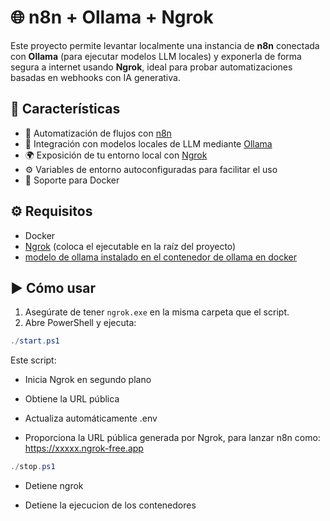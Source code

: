 # 🌐 n8n + Ollama + Ngrok

Este proyecto permite levantar localmente una instancia de **n8n** conectada con **Ollama** (para ejecutar modelos LLM locales) y exponerla de forma segura a internet usando **Ngrok**, ideal para probar automatizaciones basadas en webhooks con IA generativa.

## 🚀 Características

- 🔧 Automatización de flujos con [n8n](https://n8n.io/)
- 🤖 Integración con modelos locales de LLM mediante [Ollama](https://ollama.com/)
- 🌍 Exposición de tu entorno local con [Ngrok](https://ngrok.com/)
- ⚙️ Variables de entorno autoconfiguradas para facilitar el uso
- 🐳 Soporte para Docker


## ⚙️ Requisitos

- Docker
- [Ngrok](https://ngrok.com/download) (coloca el ejecutable en la raíz del proyecto)
- [modelo de ollama instalado en el contenedor de ollama en docker](https://ollama.com/)

## ▶️ Cómo usar

1. Asegúrate de tener `ngrok.exe` en la misma carpeta que el script.
2. Abre PowerShell y ejecuta:

```powershell
./start.ps1
```
Este script:

- Inicia Ngrok en segundo plano

- Obtiene la URL pública

- Actualiza automáticamente .env

- Proporciona la URL pública generada por Ngrok, para lanzar n8n como: https://xxxxx.ngrok-free.app

```powershell
./stop.ps1
```
- Detiene ngrok

- Detiene la ejecucion de los contenedores
